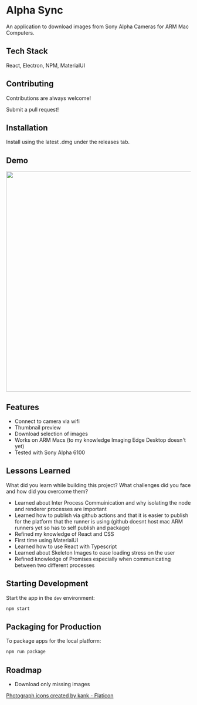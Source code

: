 
# Alpha Sync

An application to download images from Sony Alpha Cameras for ARM Mac Computers.


## Tech Stack

React, Electron, NPM, MaterialUI



## Contributing

Contributions are always welcome!

Submit a pull request!


## Installation

Install using the latest .dmg under the releases tab.

    
## Demo

<img src="./examples/demo.gif" width="600" />


## Features

- Connect to camera via wifi
- Thumbnail preview
- Download selection of images
- Works on ARM Macs (to my knowledge Imaging Edge Desktop doesn't yet)
- Tested with Sony Alpha 6100


## Lessons Learned

What did you learn while building this project? What challenges did you face and how did you overcome them?
- Learned about Inter Process Commuinication and why isolating the node and renderer processes are important
- Learned how to publish via github actions and that it is easier to publish for the platform that the runner is using (github doesnt host mac ARM runners yet so has to self publish and package)
- Refined my knowledge of React and CSS 
- First time using MaterialUI
- Learned how to use React with Typescript
- Learned about Skeleton Images to ease loading stress on the user
- Refined knowledge of Promises especially when communicating between two different processes



## Starting Development

Start the app in the `dev` environment:

```bash
npm start
```

## Packaging for Production

To package apps for the local platform:

```bash
npm run package
```

## Roadmap

- Download only missing images


<a href="https://www.flaticon.com/free-icons/photograph" title="photograph icons">Photograph icons created by kank - Flaticon</a>

